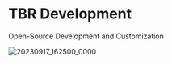 # TBR Development
Open-Source Development and Customization

![20230917_162500_0000][link]

[link]: https://github.com/TBR-Development/.github/assets/17615050/3394908e-4c09-4eeb-80f4-bebe0e724bf2
